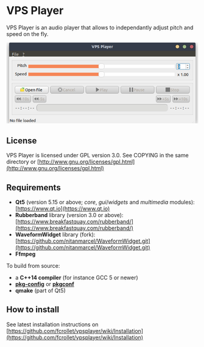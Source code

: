 # VPS Player

VPS Player is an audio player that allows to independantly adjust pitch and speed on the fly.

![Screenshot 1](./assets/vpsplayer-fork.png)

## License

VPS Player is licensed under GPL version 3.0.
See COPYING in the same directory or [http://www.gnu.org/licenses/gpl.html](http://www.gnu.org/licenses/gpl.html)

## Requirements

* **Qt5** (version 5.15 or above; *core*, *gui*/*widgets* and *multimedia* modules): [https://www.qt.io](https://www.qt.io)
* **Rubberband** library (version 3.0 or above): [https://www.breakfastquay.com/rubberband/](https://www.breakfastquay.com/rubberband/)
* **WaveformWidget** library (fork): [https://github.com/nitanmarcel/WaveformWidget.git](https://github.com/nitanmarcel/WaveformWidget.git)
* **Ffmpeg**

To build from source:

* a **C++14 compiler** (for instance GCC 5 or newer)
* [**pkg-config**](https://www.freedesktop.org/wiki/Software/pkg-config/) or [**pkgconf**](http://pkgconf.org/)
* **qmake** (part of Qt5)

## How to install

See latest installation instructions on [https://github.com/fcrollet/vpsplayer/wiki/Installation](https://github.com/fcrollet/vpsplayer/wiki/Installation)
